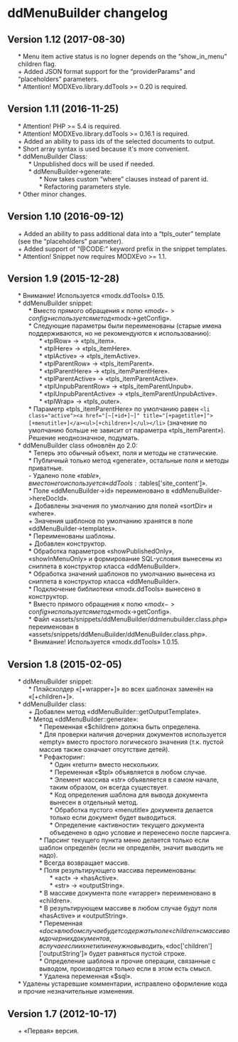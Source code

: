 # ddMenuBuilder changelog
## Version 1.12 (2017-08-30)
* \* Menu item active status is no logner depends on the “show_in_menu” children flag.
* \+ Added JSON format support for the “providerParams” and “placeholders” parameters.
* \* Attention! MODXEvo.library.ddTools >= 0.20 is required.

## Version 1.11 (2016-11-25)
* \* Attention! PHP >= 5.4 is required.
* \* Attention! MODXEvo.library.ddTools >= 0.16.1 is required.
* \+ Added an ability to pass ids of the selected documents to output.
* \* Short array syntax is used because it's more convenient.
* \* ddMenuBuilder Class:
	* \* Unpublished docs will be used if needed.
	* \* ddMenuBuilder->generate:
		* \* Now takes custom “where” clauses instead of parent id.
		* \* Refactoring parameters style.
* \* Other minor changes.

## Version 1.10 (2016-09-12)
* \+ Added an ability to pass additional data into a “tpls_outer” template (see the “placeholders” parameter).
* \+ Added support of “@CODE:” keyword prefix in the snippet templates.
* \* Attention! Snippet now requires MODXEvo >= 1.1.

## Version 1.9 (2015-12-28)
* \* Внимание! Используется «modx.ddTools» 0.15.
* \* ddMenuBuilder snippet:
	* \* Вместо прямого обращения к полю «$modx->config» используется метод «$modx->getConfig».
	* \* Следующие параметры были переименованы (старые имена поддерживаются, но не рекомендуются к использованию):
		* \* «tplRow» → «tpls_item».
		* \* «tplHere» → «tpls_itemHere».
		* \* «tplActive» → «tpls_itemActive».
		* \* «tplParentRow» → «tpls_itemParent».
		* \* «tplParentHere» → «tpls_itemParentHere».
		* \* «tplParentActive» → «tpls_itemParentActive».
		* \* «tplUnpubParentRow» → «tpls_itemParentUnpub».
		* \* «tplUnpubParentActive» → «tpls_itemParentUnpubActive».
		* \* «tplWrap» → «tpls_outer».
	* \* Параметр «tpls_itemParentHere» по умолчанию равен `<li class="active"><a href="[~[+id+]~]" title="[+pagetitle+]">[+menutitle+]</a><ul>[+children+]</ul></li>` (значение по умолчанию больше не зависит от параметра «tpls_itemParent»). Решение неоднозначное, подумать.
* \* ddMenuBuilder class обновлён до 2.0:
	* \* Теперь это обычный объект, поля и методы не статические.
	* \* Публичный только метод «generate», остальные поля и методы приватные.
	* \- Удалено поле «$table», вместо него используется «ddTools::$tables['site_content']».
	* \* Поле «ddMenuBuilder->id» переименовано в «ddMenuBuilder->hereDocId».
	* \+ Добавлены значения по умолчанию для полей «sortDir» и «where».
	* \+ Значения шаблонов по умолчанию хранятся в поле «ddMenuBuilder->templates».
	* \* Переименованы шаблоны.
	* \+ Добавлен конструктор.
	* \* Обработка параметров «showPublishedOnly», «showInMenuOnly» и формирование SQL-условия вынесены из сниппета в конструктор класса «ddMenuBuilder».
	* \* Обработка значений шаблонов по умолчанию вынесена из сниппета в конструктор класса «ddMenuBuilder».
	* \* Подключение библиотеки «modx.ddTools» вынесено в конструктор.
	* \* Вместо прямого обращения к полю «$modx->config» используется метод «$modx->getConfig».
	* \* Файл «assets/snippets/ddMenuBuilder/ddmenubuilder.class.php» переименован в «assets/snippets/ddMenuBuilder/ddMenuBuilder.class.php».
	* \* Внимание! Используется «modx.ddTools» 1.0.15.

## Version 1.8 (2015-02-05)
* \* ddMenuBuilder snippet:
	* \* Плэйсхолдер «[+wrapper+]» во всех шаблонах заменён на «[+children+]».
* \* ddMenuBuilder class:
	* \+ Добавлен метод «ddMenuBuilder::getOutputTemplate».
	* \* Метод «ddMenuBuilder::generate»:
		* \* Переменная «$children» должна быть определена.
		* \* Для проверки наличия дочерних документов используется «empty» вместо простого логического значения (т.к. пустой массив также означает отсутствие детей).
		* \* Рефакторинг:
			* \* Один «return» вместо нескольких.
			* \* Переменная «$tpl» объявляется в любом случае.
			* \* Элемент массива «str» объявляется в самом начале, таким образом, он всегда существует.
			* \* Код определения шаблона для вывода документа вынесен в отдельный метод.
			* \* Обработка пустого «menutitle» документа делается только если документ будет выводиться.
			* \* Определение «активности» текущего документа объеденено в одно условие и перенесено после парсинга.
		* \* Парсинг текущего пункта меню делается только если шаблон определён (если не определён, значит выводить не надо).
		* \* Всегда возвращает массив.
		* \* Поля результирующего массива переименованы:
			* \* «act» → «hasActive».
			* \* «str» → «outputString».
		* \* В массиве документа поле «wrapper» переименовано в «children».
		* \* В результирующем массиве в любом случае будут поля «hasActive» и «outputString».
		* \* Переменная «$doc» в любом случае будет содержать поле «children» с массивом дочерних документов, в случае если их нет или не нужно выводить, «$doc['children']['outputString']» будет равняться пустой строке.
		* \* Определение шаблона и прочие операции, связанные с выводом, производятся только если в этом есть смысл.
		* \* Удалена переменная «$sql».
* \* Удалены устаревшие комментарии, исправлено оформление кода и прочие незначительные изменения.

## Version 1.7 (2012-10-17)
* \+ «Первая» версия.

<style>ul{list-style:none;}</style>